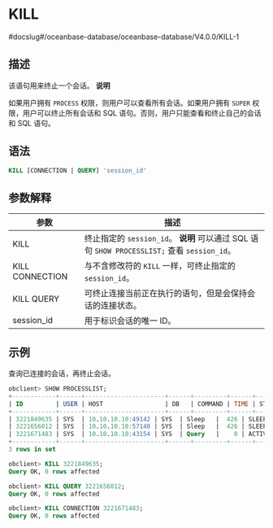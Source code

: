 KILL 
=========================
#docslug#/oceanbase-database/oceanbase-database/V4.0.0/KILL-1


描述 
-----------

该语句用来终止一个会话。
**说明**



如果用户拥有 `PROCESS` 权限，则用户可以查看所有会话。如果用户拥有 `SUPER` 权限，用户可以终止所有会话和 SQL 语句。否则，用户只能查看和终止自己的会话和 SQL 语句。

语法 
-----------

```sql
KILL [CONNECTION | QUERY] 'session_id'
```



参数解释 
-------------



|       参数        |                                                      描述                                                      |
|-----------------|--------------------------------------------------------------------------------------------------------------|
| KILL            | 终止指定的 `session_id`。 **说明**  可以通过 SQL 语句 `SHOW PROCESSLIST;` 查看 `session_id`。 |
| KILL CONNECTION | 与不含修改符的 `KILL` 一样，可终止指定的 `session_id`。                                                                       |
| KILL QUERY      | 可终止连接当前正在执行的语句，但是会保持会话的连接状态。                                                                                 |
| session_id      | 用于标识会话的唯一 ID。                                                                                                |



示例 
-----------

查询已连接的会话，再终止会话。

```sql
obclient> SHOW PROCESSLIST;
+------------+------+----------------------+------+---------+------+--------+------------------+
| ID         | USER | HOST                 | DB   | COMMAND | TIME | STATE  | INFO             |
+------------+------+----------------------+------+---------+------+--------+------------------+
| 3221849635 | SYS  | 10.10.10.10:49142 | SYS  | Sleep   |  426 | SLEEP  | NULL             |
| 3221656012 | SYS  | 10.10.10.10:57140 | SYS  | Sleep   |  426 | SLEEP  | NULL             |
| 3221671483 | SYS  | 10.10.10.10:43154 | SYS  | Query   |    0 | ACTIVE | show processlist |
+------------+------+----------------------+------+---------+------+--------+------------------+
3 rows in set

obclient> KILL 3221849635;
Query OK, 0 rows affected

obclient> KILL QUERY 3221656012;
Query OK, 0 rows affected

obclient> KILL CONNECTION 3221671483;
Query OK, 0 rows affected
```



